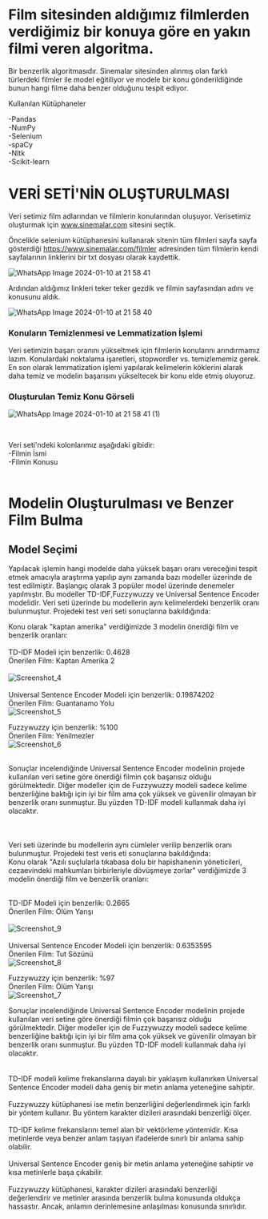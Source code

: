 # Film sitesinden aldığımız filmlerden verdiğimiz bir konuya göre en yakın filmi veren algoritma.

Bir benzerlik algoritmasıdır. Sinemalar sitesinden alınmış olan farklı türlerdeki filmler ile model eğitiliyor ve modele bir konu gönderildiğinde bunun hangi filme daha benzer olduğunu tespit ediyor.

Kullanılan Kütüphaneler<br/>

-Pandas<br/>
-NumPy<br/>
-Selenium<br/>
-spaCy<br/>
-Nltk<br/>
-Scikit-learn<br/>





# VERİ SETİ'NİN OLUŞTURULMASI

Veri setimiz film adlarından ve filmlerin konularından oluşuyor. Verisetimiz oluşturmak için www.sinemalar.com sitesini seçtik.

Öncelikle selenium kütüphanesini kullanarak sitenin tüm filmleri sayfa sayfa gösterdiği https://www.sinemalar.com/filmler adresinden tüm filmlerin kendi sayfalarının linklerini bir txt dosyası olarak kaydettik. 

![WhatsApp Image 2024-01-10 at 21 58 41](https://github.com/Xpmian/Dogal-Dil-isleme-Projesi-/assets/115807439/dcd3cf16-0dc1-4f73-900c-9aba02c47ece)


Ardından aldığımız linkleri teker teker gezdik ve filmin sayfasından adını ve konusunu aldık.

![WhatsApp Image 2024-01-10 at 21 58 40](https://github.com/Xpmian/Dogal-Dil-isleme-Projesi-/assets/115807439/b243f4d1-1f4a-40b3-83d5-064b9885a1a2)


### Konuların Temizlenmesi ve Lemmatization İşlemi<br/>
Veri setimizin başarı oranını yükseltmek için filmlerin konularını arındırmamız lazım. Konulardaki noktalama işaretleri, stopwordler vs. temizlememiz gerek. En son olarak lemmatization işlemi yapılarak kelimelerin köklerini alarak daha temiz ve modelin başarısını yükseltecek bir konu elde etmiş oluyoruz.

### Oluşturulan Temiz Konu Görseli

![WhatsApp Image 2024-01-10 at 21 58 41 (1)](https://github.com/Xpmian/Dogal-Dil-isleme-Projesi-/assets/115807439/07db955d-3338-4806-85c3-15b33da2148c)

<br/>

Veri seti'ndeki kolonlarımız aşağıdaki gibidir:<br/>
-Filmin İsmi<br/>
-Filmin Konusu<br/>
<br/>

# Modelin Oluşturulması ve Benzer Film Bulma<br/>

## Model Seçimi
Yapılacak işlemin hangi modelde daha yüksek başarı oranı vereceğini tespit etmek amacıyla araştırma yapılıp aynı zamanda bazı modeller üzerinde de test edilmiştir. Başlangıç olarak 3 popüler model üzerinde denemeler yapılmıştır. Bu modeller TD-IDF,Fuzzywuzzy ve Universal Sentence Encoder modelidir. Veri seti üzerinde bu modellerin aynı kelimelerdeki benzerlik oranı bulunmuştur. Projedeki test veri seti sonuçlarına bakıldığında:<br/>

Konu olarak "kaptan amerika" verdiğimizde 3 modelin önerdiği film ve benzerlik oranları:<br/><br/>
TD-IDF Modeli için  benzerlik: 0.4628 <br/> Önerilen Film: Kaptan Amerika 2<br/><br/>
![Screenshot_4](https://github.com/Xpmian/Dogal-Dil-isleme-Projesi-/assets/115807439/788f3f22-6981-4c94-b0cf-a5303fc7b695)
<br/>
<br>
Universal Sentence Encoder Modeli için benzerlik: 0.19874202 <br/> Önerilen Film: Guantanamo Yolu<br/>
![Screenshot_5](https://github.com/Xpmian/Dogal-Dil-isleme-Projesi-/assets/115807439/34c663bd-8aa5-49bf-b48a-2081b38385b8)

Fuzzywuzzy için benzerlik: %100 <br/>Önerilen Film: Yenilmezler<br/>
![Screenshot_6](https://github.com/Xpmian/Dogal-Dil-isleme-Projesi-/assets/115807439/843cbfdb-a992-411c-93c1-c72915db5a5c)

<br/>
Sonuçlar incelendiğinde Universal Sentence Encoder modelinin projede kullanılan veri setine göre önerdiği filmin çok başarısız olduğu görülmektedir. Diğer modeller için de Fuzzywuzzy modeli sadece kelime benzerliğine baktığı için iyi bir film ama çok yüksek ve güvenilir olmayan bir benzerlik oranı sunmuştur. Bu yüzden TD-IDF modeli kullanmak daha iyi olacaktır.<br>
<br>
<br>
<br>
Veri seti üzerinde bu modellerin aynı cümleler verilip benzerlik oranı bulunmuştur. Projedeki test veris eti sonuçlarına bakıldığında:<br/>
Konu olarak "Azılı suçlularla tıkabasa dolu bir hapishanenin yöneticileri, cezaevindeki mahkumları birbirleriyle dövüşmeye zorlar" verdiğimizde 3 modelin önerdiği film ve benzerlik oranları:<br/><br/>

TD-IDF Modeli için  benzerlik: 0.2665 <br/> Önerilen Film: Ölüm Yarışı<br/><br/>
![Screenshot_9](https://github.com/Xpmian/Dogal-Dil-isleme-Projesi-/assets/115807439/5c0fb140-9cf4-4059-8e68-a49bb9c40a2b)
<br/>
<br>
Universal Sentence Encoder Modeli için benzerlik: 0.6353595 <br/> Önerilen Film: Tut Sözünü<br/>
![Screenshot_8](https://github.com/Xpmian/Dogal-Dil-isleme-Projesi-/assets/115807439/a4549f76-e6c9-4ed3-bb92-19a475079277)

Fuzzywuzzy için benzerlik: %97 <br/>Önerilen Film: Ölüm Yarışı<br/>
![Screenshot_7](https://github.com/Xpmian/Dogal-Dil-isleme-Projesi-/assets/115807439/a6c5727b-8d7c-49ea-a4d3-fd310cb7047c)

Sonuçlar incelendiğinde Universal Sentence Encoder modelinin projede kullanılan veri setine göre önerdiği filmin çok başarısız olduğu görülmektedir. Diğer modeller için de Fuzzywuzzy modeli sadece kelime benzerliğine baktığı için iyi bir film ama çok yüksek ve güvenilir olmayan bir benzerlik oranı sunmuştur. Bu yüzden TD-IDF modeli kullanmak daha iyi olacaktır.<br>
<br>
<br>
TD-IDF modeli kelime frekanslarına dayalı bir yaklaşım kullanırken Universal Sentence Encoder modeli daha geniş bir metin anlama yeteneğine sahiptir.
<br>
<br>
Fuzzywuzzy kütüphanesi ise metin benzerliğini değerlendirmek için farklı bir yöntem kullanır. Bu yöntem karakter dizileri arasındaki benzerliği ölçer.
<br>
<br>
TD-IDF kelime frekanslarını temel alan bir vektörleme yöntemidir. Kısa metinlerde veya benzer anlam taşıyan ifadelerde sınırlı bir anlama sahip olabilir.
<br>
<br>
Universal Sentence Encoder geniş bir metin anlama yeteneğine sahiptir ve kısa metinlerle başa çıkabilir.
<br>
<br>
Fuzzywuzzy kütüphanesi, karakter dizileri arasındaki benzerliği değerlendirir ve metinler arasında benzerlik bulma konusunda oldukça hassastır. Ancak, anlamın derinlemesine anlaşılması konusunda sınırlıdır.
<br>

